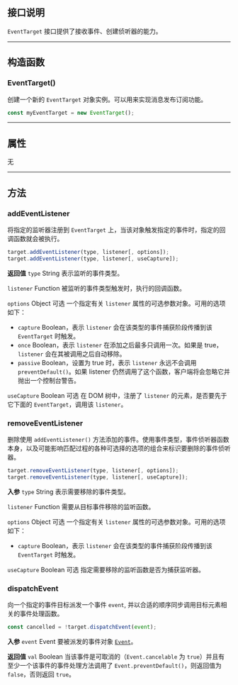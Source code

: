 ## 接口说明

`EventTarget` 接口提供了接收事件、创建侦听器的能力。

---

## 构造函数

### EventTarget()

创建一个新的 `EventTarget` 对象实例。可以用来实现消息发布订阅功能。

```javascript
const myEventTarget = new EventTarget();
```

---

## 属性

无

---

## 方法

### addEventListener

将指定的监听器注册到 `EventTarget` 上，当该对象触发指定的事件时，指定的回调函数就会被执行。

```javascript
target.addEventListener(type, listener[, options]);
target.addEventListener(type, listener[, useCapture]);
```

**返回值**
`type` String
表示监听的事件类型。

`listener` Function
被监听的事件类型触发时，执行的回调函数。

`options` Object 可选
一个指定有关 `listener` 属性的可选参数对象。可用的选项如下：

- `capture` Boolean，表示 `listener` 会在该类型的事件捕获阶段传播到该 `EventTarget` 时触发。
- `once` Boolean，表示 `listener` 在添加之后最多只调用一次。如果是 true， `listener` 会在其被调用之后自动移除。
- `passive` Boolean，设置为 true 时，表示 `listener` 永远不会调用`preventDefault()`。如果 listener 仍然调用了这个函数，客户端将会忽略它并抛出一个控制台警告。

`useCapture` Boolean 可选
在 DOM 树中，注册了 `listener` 的元素，是否要先于它下面的 `EventTarget`，调用该 `listener`。

### removeEventListener

删除使用 `addEventListener()` 方法添加的事件。使用事件类型，事件侦听器函数本身，以及可能影响匹配过程的各种可选择的选项的组合来标识要删除的事件侦听器。

```javascript
target.removeEventListener(type, listener[, options]);
target.removeEventListener(type, listener[, useCapture]);
```

**入参**
`type` String
表示需要移除的事件类型。

`listener` Function
需要从目标事件移除的监听函数。

`options` Object 可选
一个指定有关 `listener` 属性的可选参数对象。可用的选项如下：

- `capture` Boolean，表示 `listener` 会在该类型的事件捕获阶段传播到该 `EventTarget` 时触发。

`useCapture` Boolean 可选
指定需要移除的监听函数是否为捕获监听器。

### dispatchEvent

向一个指定的事件目标派发一个事件 `event`, 并以合适的顺序同步调用目标元素相关的事件处理函数。

```javascript
const cancelled = !target.dispatchEvent(event);
```

**入参**
`event` Event
要被派发的事件对象 [`Event`](https://yuque.antfin-inc.com/multix/iucykq/dkg187)。

**返回值**
`val` Boolean
当该事件是可取消的（`Event.cancelable` 为 `true`）并且有至少一个该事件的事件处理方法调用了 `Event.preventDefault()`，则返回值为 `false`，否则返回 `true`。
